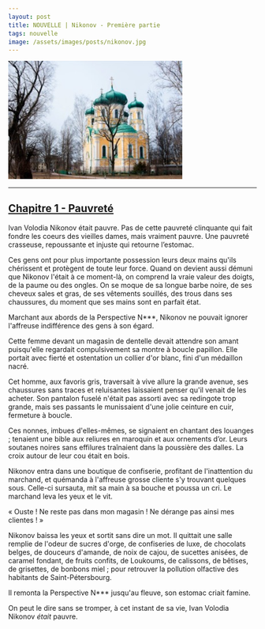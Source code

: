 ```yaml
---
layout: post
title: NOUVELLE | Nikonov - Première partie
tags: nouvelle
image: /assets/images/posts/nikonov.jpg
---
```


<img src="/assets/images/posts/nikonov.jpg" width="70%" class="center">

---

<h2 id="nikonov-1-chapitre-1"><a href="#nikonov-1-chapitre-1">Chapitre 1 - Pauvreté</a></h2>

Ivan Volodia Nikonov était pauvre. Pas de cette pauvreté clinquante qui fait fondre les coeurs des vieilles dames, 
mais vraiment pauvre. Une pauvreté crasseuse, repoussante et injuste qui retourne l’estomac. 

<!--more-->

Ces gens ont pour plus importante possession leurs deux mains qu'ils chérissent et protègent de toute leur force. 
Quand on devient aussi démuni que Nikonov l'était à ce moment-là, on comprend la vraie valeur des doigts, de 
la paume ou des ongles. On se moque de sa longue barbe noire, de ses cheveux sales et gras, de ses vêtements souillés, 
des trous dans ses chaussures, du moment que ses mains sont en parfait état.

Marchant aux abords de la Perspective N***, Nikonov ne pouvait ignorer l'affreuse indifférence des gens à son égard. 

Cette femme devant un magasin de dentelle devait attendre son amant puisqu'elle regardait compulsivement sa montre à 
boucle papillon. Elle portait avec fierté et ostentation un collier d'or blanc, fini d'un médaillon nacré.

Cet homme, aux favoris gris, traversait à vive allure la grande avenue, ses chaussures sans traces et reluisantes 
laissaient penser qu'il venait de les acheter. Son pantalon fuselé n'était pas assorti avec sa redingote trop grande, 
mais ses passants le munissaient d'une jolie ceinture en cuir, fermeture à boucle.

Ces nonnes, imbues d'elles-mêmes, se signaient en chantant des louanges ; tenaient une bible aux reliures en maroquin 
et aux ornements d’or. Leurs soutanes noires sans effilures traînaient dans la poussière des dalles. 
La croix autour de leur cou était en bois.

Nikonov entra dans une boutique de confiserie, profitant de l'inattention du marchand, et quémanda à l'affreuse grosse 
cliente s'y trouvant quelques sous. Celle-ci sursauta, mit sa main à sa bouche et poussa un cri. 
Le marchand leva les yeux et le vit.

« Ouste ! Ne reste pas dans mon magasin ! Ne dérange pas ainsi mes clientes ! »

Nikonov baissa les yeux et sortit sans dire un mot. Il quittait une salle remplie de l'odeur de sucres d'orge, 
de confiseries de luxe, de chocolats belges, de douceurs d'amande, de noix de cajou, de sucettes anisées, de caramel 
fondant, de fruits confits, de Loukoums, de calissons, de bêtises, de grisettes, de bonbons miel ; 
pour retrouver la pollution olfactive des habitants de Saint-Pétersbourg.

Il remonta la Perspective N*** jusqu'au fleuve, son estomac criait famine.

On peut le dire sans se tromper, à cet instant de sa vie, Ivan Volodia Nikonov _était_ pauvre.
